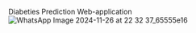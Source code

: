 Diabeties Prediction Web-application
![WhatsApp Image 2024-11-26 at 22 32 37_65555e16](https://github.com/user-attachments/assets/fd04fb78-b655-4187-87d4-1b3b32281fe1)

